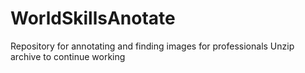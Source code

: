 # WorldSkillsAnotate
Repository for annotating and finding images for professionals
Unzip archive to continue working
